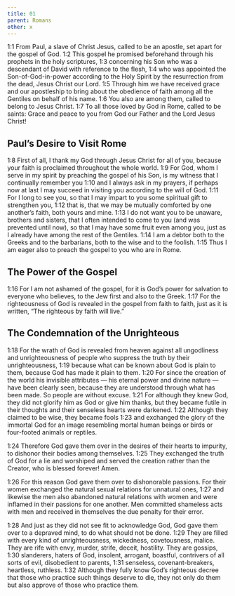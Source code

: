 ```yaml
---
title: 01
parent: Romans
other: x
---
```


<a name="1:1">1:1</a> From Paul, a slave of Christ Jesus, called to be an apostle, set apart for the gospel of God. <a name="1:2">1:2</a> This gospel he promised beforehand through his prophets in the holy scriptures, <a name="1:3">1:3</a> concerning his Son who was a descendant of David with reference to the flesh, <a name="1:4">1:4</a> who was appointed the Son-of-God-in-power according to the Holy Spirit by the resurrection from the dead, Jesus Christ our Lord. <a name="1:5">1:5</a> Through him we have received grace and our apostleship to bring about the obedience of faith among all the Gentiles on behalf of his name. <a name="1:6">1:6</a> You also are among them, called to belong to Jesus Christ. <a name="1:7">1:7</a> To all those loved by God in Rome, called to be saints: Grace and peace to you from God our Father and the Lord Jesus Christ!

## Paul’s Desire to Visit Rome

<a name="1:8">1:8</a> First of all, I thank my God through Jesus Christ for all of you, because your faith is proclaimed throughout the whole world. <a name="1:9">1:9</a> For God, whom I serve in my spirit by preaching the gospel of his Son, is my witness that I continually remember you <a name="1:10">1:10</a> and I always ask in my prayers, if perhaps now at last I may succeed in visiting you according to the will of God. <a name="1:11">1:11</a> For I long to see you, so that I may impart to you some spiritual gift to strengthen you, <a name="1:12">1:12</a> that is, that we may be mutually comforted by one another’s faith, both yours and mine. <a name="1:13">1:13</a> I do not want you to be unaware, brothers and sisters, that I often intended to come to you (and was prevented until now), so that I may have some fruit even among you, just as I already have among the rest of the Gentiles. <a name="1:14">1:14</a> I am a debtor both to the Greeks and to the barbarians, both to the wise and to the foolish. <a name="1:15">1:15</a> Thus I am eager also to preach the gospel to you who are in Rome.

## The Power of the Gospel

<a name="1:16">1:16</a> For I am not ashamed of the gospel, for it is God’s power for salvation to everyone who believes, to the Jew first and also to the Greek. <a name="1:17">1:17</a> For the righteousness of God is revealed in the gospel from faith to faith, just as it is written, “The righteous by faith will live.”

## The Condemnation of the Unrighteous

<a name="1:18">1:18</a> For the wrath of God is revealed from heaven against all ungodliness and unrighteousness of people who suppress the truth by their unrighteousness, <a name="1:19">1:19</a> because what can be known about God is plain to them, because God has made it plain to them. <a name="1:20">1:20</a> For since the creation of the world his invisible attributes — his eternal power and divine nature — have been clearly seen, because they are understood through what has been made. So people are without excuse. <a name="1:21">1:21</a> For although they knew God, they did not glorify him as God or give him thanks, but they became futile in their thoughts and their senseless hearts were darkened. <a name="1:22">1:22</a> Although they claimed to be wise, they became fools <a name="1:23">1:23</a> and exchanged the glory of the immortal God for an image resembling mortal human beings or birds or four-footed animals or reptiles.

<a name="1:24">1:24</a> Therefore God gave them over in the desires of their hearts to impurity, to dishonor their bodies among themselves. <a name="1:25">1:25</a> They exchanged the truth of God for a lie and worshiped and served the creation rather than the Creator, who is blessed forever! Amen.

<a name="1:26">1:26</a> For this reason God gave them over to dishonorable passions. For their women exchanged the natural sexual relations for unnatural ones, <a name="1:27">1:27</a> and likewise the men also abandoned natural relations with women and were inflamed in their passions for one another. Men committed shameless acts with men and received in themselves the due penalty for their error.

<a name="1:28">1:28</a> And just as they did not see fit to acknowledge God, God gave them over to a depraved mind, to do what should not be done. <a name="1:29">1:29</a> They are filled with every kind of unrighteousness, wickedness, covetousness, malice. They are rife with envy, murder, strife, deceit, hostility. They are gossips, <a name="1:30">1:30</a> slanderers, haters of God, insolent, arrogant, boastful, contrivers of all sorts of evil, disobedient to parents, <a name="1:31">1:31</a> senseless, covenant-breakers, heartless, ruthless. <a name="1:32">1:32</a> Although they fully know God’s righteous decree that those who practice such things deserve to die, they not only do them but also approve of those who practice them.
